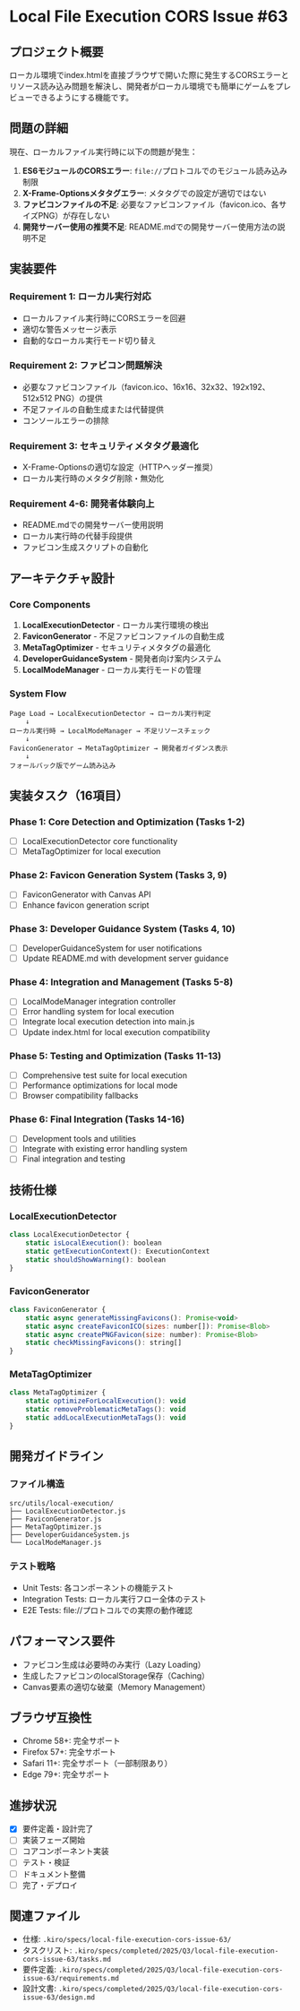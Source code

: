 # Local File Execution CORS Issue #63

## プロジェクト概要

ローカル環境でindex.htmlを直接ブラウザで開いた際に発生するCORSエラーとリソース読み込み問題を解決し、開発者がローカル環境でも簡単にゲームをプレビューできるようにする機能です。

## 問題の詳細

現在、ローカルファイル実行時に以下の問題が発生：

1. **ES6モジュールのCORSエラー**: `file://`プロトコルでのモジュール読み込み制限
2. **X-Frame-Optionsメタタグエラー**: メタタグでの設定が適切ではない
3. **ファビコンファイルの不足**: 必要なファビコンファイル（favicon.ico、各サイズPNG）が存在しない
4. **開発サーバー使用の推奨不足**: README.mdでの開発サーバー使用方法の説明不足

## 実装要件

### Requirement 1: ローカル実行対応
- ローカルファイル実行時にCORSエラーを回避
- 適切な警告メッセージ表示
- 自動的なローカル実行モード切り替え

### Requirement 2: ファビコン問題解決
- 必要なファビコンファイル（favicon.ico、16x16、32x32、192x192、512x512 PNG）の提供
- 不足ファイルの自動生成または代替提供
- コンソールエラーの排除

### Requirement 3: セキュリティメタタグ最適化
- X-Frame-Optionsの適切な設定（HTTPヘッダー推奨）
- ローカル実行時のメタタグ削除・無効化

### Requirement 4-6: 開発者体験向上
- README.mdでの開発サーバー使用説明
- ローカル実行時の代替手段提供
- ファビコン生成スクリプトの自動化

## アーキテクチャ設計

### Core Components

1. **LocalExecutionDetector** - ローカル実行環境の検出
2. **FaviconGenerator** - 不足ファビコンファイルの自動生成
3. **MetaTagOptimizer** - セキュリティメタタグの最適化
4. **DeveloperGuidanceSystem** - 開発者向け案内システム
5. **LocalModeManager** - ローカル実行モードの管理

### System Flow

```
Page Load → LocalExecutionDetector → ローカル実行判定
    ↓
ローカル実行時 → LocalModeManager → 不足リソースチェック
    ↓
FaviconGenerator → MetaTagOptimizer → 開発者ガイダンス表示
    ↓
フォールバック版でゲーム読み込み
```

## 実装タスク（16項目）

### Phase 1: Core Detection and Optimization (Tasks 1-2)
- [ ] LocalExecutionDetector core functionality
- [ ] MetaTagOptimizer for local execution

### Phase 2: Favicon Generation System (Tasks 3, 9)
- [ ] FaviconGenerator with Canvas API
- [ ] Enhance favicon generation script

### Phase 3: Developer Guidance System (Tasks 4, 10)
- [ ] DeveloperGuidanceSystem for user notifications
- [ ] Update README.md with development server guidance

### Phase 4: Integration and Management (Tasks 5-8)
- [ ] LocalModeManager integration controller
- [ ] Error handling system for local execution
- [ ] Integrate local execution detection into main.js
- [ ] Update index.html for local execution compatibility

### Phase 5: Testing and Optimization (Tasks 11-13)
- [ ] Comprehensive test suite for local execution
- [ ] Performance optimizations for local mode
- [ ] Browser compatibility fallbacks

### Phase 6: Final Integration (Tasks 14-16)
- [ ] Development tools and utilities
- [ ] Integrate with existing error handling system
- [ ] Final integration and testing

## 技術仕様

### LocalExecutionDetector
```javascript
class LocalExecutionDetector {
    static isLocalExecution(): boolean
    static getExecutionContext(): ExecutionContext
    static shouldShowWarning(): boolean
}
```

### FaviconGenerator
```javascript
class FaviconGenerator {
    static async generateMissingFavicons(): Promise<void>
    static async createFaviconICO(sizes: number[]): Promise<Blob>
    static async createPNGFavicon(size: number): Promise<Blob>
    static checkMissingFavicons(): string[]
}
```

### MetaTagOptimizer
```javascript
class MetaTagOptimizer {
    static optimizeForLocalExecution(): void
    static removeProblematicMetaTags(): void
    static addLocalExecutionMetaTags(): void
}
```

## 開発ガイドライン

### ファイル構造
```
src/utils/local-execution/
├── LocalExecutionDetector.js
├── FaviconGenerator.js
├── MetaTagOptimizer.js
├── DeveloperGuidanceSystem.js
└── LocalModeManager.js
```

### テスト戦略
- Unit Tests: 各コンポーネントの機能テスト
- Integration Tests: ローカル実行フロー全体のテスト
- E2E Tests: file://プロトコルでの実際の動作確認

## パフォーマンス要件

- ファビコン生成は必要時のみ実行（Lazy Loading）
- 生成したファビコンのlocalStorage保存（Caching）
- Canvas要素の適切な破棄（Memory Management）

## ブラウザ互換性

- Chrome 58+: 完全サポート
- Firefox 57+: 完全サポート
- Safari 11+: 完全サポート（一部制限あり）
- Edge 79+: 完全サポート

## 進捗状況

- [x] 要件定義・設計完了
- [ ] 実装フェーズ開始
- [ ] コアコンポーネント実装
- [ ] テスト・検証
- [ ] ドキュメント整備
- [ ] 完了・デプロイ

## 関連ファイル

- 仕様: `.kiro/specs/local-file-execution-cors-issue-63/`
- タスクリスト: `.kiro/specs/completed/2025/Q3/local-file-execution-cors-issue-63/tasks.md`
- 要件定義: `.kiro/specs/completed/2025/Q3/local-file-execution-cors-issue-63/requirements.md`
- 設計文書: `.kiro/specs/completed/2025/Q3/local-file-execution-cors-issue-63/design.md`